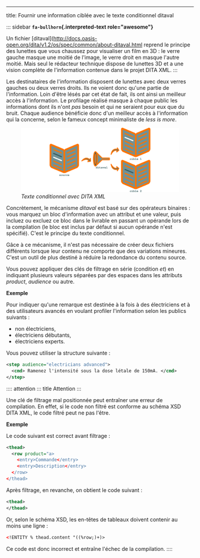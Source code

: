 ---
title: Fournir une information ciblée avec le texte conditionnel ditaval

::: sidebar
**`fa-bullhorn`{.interpreted-text role="awesome"}**

Un fichier
\[ditaval\](<http://docs.oasis-open.org/dita/v1.2/os/spec/common/about-ditaval.html>
reprend le principe des lunettes que vous chaussez pour visualiser un
film en 3D : le verre gauche masque une moitié de l\'image, le verre
droit en masque l\'autre moitié. Mais seul le rédacteur technique
dispose de lunettes 3D et a une vision complète de l\'information
contenue dans le projet DITA XML.
:::

Les destinataires de l\'information disposent de lunettes avec deux
verres gauches ou deux verres droits. Ils ne voient donc qu\'une partie
de l\'information. Loin d\'être lésés par cet état de fait, ils ont
ainsi un meilleur accès à l\'information. Le profilage réalisé masque à
chaque public les informations dont ils n\'ont *pas* besoin et qui ne
seraient pour eux que du bruit. Chaque audience bénéficie donc d\'un
meilleur accès à l\'information qui la concerne, selon le fameux concept
minimaliste de *less is more*.

<figure>
<img src="graphics/ditaval.svg" alt="graphics/ditaval.svg" />
<figcaption><em>Texte conditionnel avec DITA XML</em></figcaption>
</figure>

Concrètement, le mécanisme *ditaval* est basé sur des opérateurs
binaires : vous marquez un bloc d\'information avec un attribut et une
valeur, puis incluez ou excluez ce bloc dans le livrable en passant un
opérande lors de la compilation (le bloc est inclus par défaut si aucun
opérande n\'est spécifié). C\'est le principe du texte conditionnel.

Gâce à ce mécanisme, il n\'est pas nécessaire de créer deux fichiers
différents lorsque leur contenu ne comporte que des variations mineures.
C\'est un outil de plus destiné à réduire la redondance du contenu
source.

Vous pouvez appliquer des clés de filtrage en série (condition *et*) en
indiquant plusieurs valeurs séparées par des espaces dans les attributs
*product*, *audience* ou autre.

**Exemple**

Pour indiquer qu\'une remarque est destinée à la fois à des électriciens
et à des utilisateurs avancés en voulant profiler l\'information selon
les publics suivants :

-   non électriciens,
-   électriciens débutants,
-   électriciens experts.

Vous pouvez utiliser la structure suivante :

``` xml
<step audience="electricians advanced">
  <cmd> Ramenez l'intensité sous la dose létale de 150mA. </cmd>
</step>
```

:::: attention
::: title
Attention
:::

Une clé de filtrage mal positionnée peut entraîner une erreur de
compilation. En effet, si le code non filtré est conforme au schéma XSD
DITA XML, le code filtré peut ne pas l\'être.

**Exemple**

Le code suivant est correct avant filtrage :

``` xml
<thead>
  <row product="a>
    <entry>Commande</entry>
    <entry>Description</entry>
  </row>
</thead>
```

Après filtrage, en revanche, on obtient le code suivant :

``` xml
<thead>
</thead>
```

Or, selon le schéma XSD, les en-têtes de tableaux doivent contenir au
moins une ligne :

``` xml
<!ENTITY % thead.content "((%row;)+)>
```

Ce code est donc incorrect et entraîne l\'échec de la compilation.
::::
